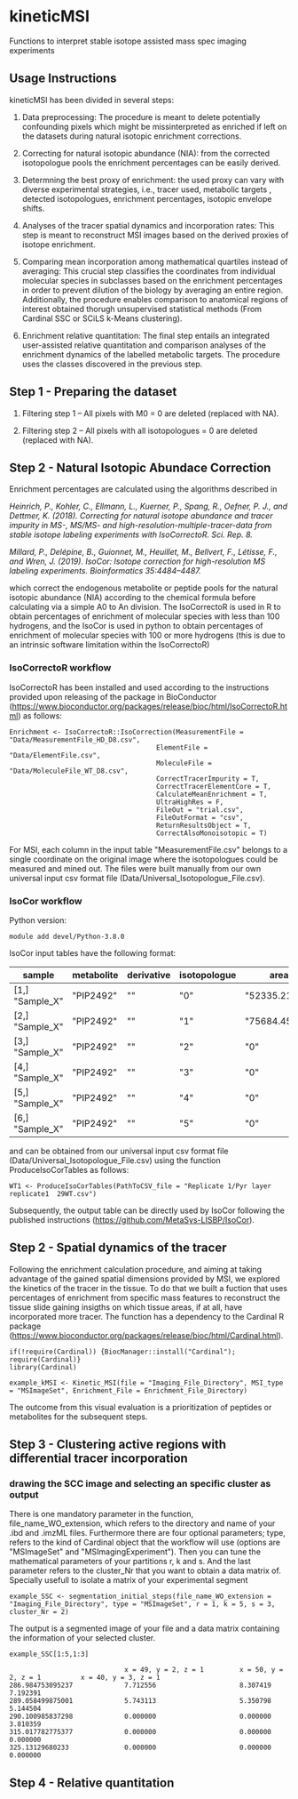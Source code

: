 # kineticMSI
Functions to interpret stable isotope assisted mass spec imaging experiments

## Usage Instructions
kineticMSI has been divided in several steps:

1.   Data preprocessing: The procedure is meant to delete potentially confounding pixels which might be missinterpreted as enriched if left on the datasets during natural isotopic enrichment corrections.

1. Correcting for natural isotopic abundance (NIA): from the corrected isotopologue pools the enrichment percentages can be easily derived.

1. Determning the best proxy of enrichment: the used proxy can vary with diverse experimental strategies, i.e., tracer used, metabolic targets , detected isotopologues, enrichment percentages, isotopic envelope shifts.

1. Analyses of the tracer spatial dynamics and incorporation rates: This step is meant to reconstruct MSI images based on the derived proxies of isotope enrichment.

1. Comparing mean incorporation among mathematical quartiles instead of averaging: This crucial step classifies the coordinates from individual molecular species in subclasses based on the enrichment percentages in order to prevent dilution of the biology by averaging an entire region. Additionally, the procedure enables comparison to anatomical regions of interest obtained thorugh unsupervised statistical methods (From Cardinal SSC or SCiLS k-Means clustering).

1. Enrichment relative quantitation: The final step entails an integrated user-assisted relative quantitation and comparison analyses of the enrichment dynamics of the labelled metabolic targets. The procedure uses the classes discovered in the previous step.


## Step 1 - Preparing the dataset

1. Filtering step 1 – All pixels with M0 = 0 are deleted (replaced
with NA).

1. Filtering step 2 – All pixels with all isotopologues = 0 are
deleted (replaced with NA).


## Step 2 - Natural Isotopic Abundace Correction

Enrichment percentages are calculated using the algorithms described in 

  *Heinrich, P., Kohler, C., Ellmann, L., Kuerner, P., Spang, R., Oefner, P. J., and Dettmer, K. (2018). Correcting for natural isotope abundance and tracer impurity in MS-, MS/MS- and high-resolution-multiple-tracer-data from stable isotope labeling experiments with IsoCorrectoR. Sci. Rep. 8.*
  
  *Millard, P., Delépine, B., Guionnet, M., Heuillet, M., Bellvert, F., Létisse, F., and Wren, J. (2019). IsoCor: Isotope correction for high-resolution MS labeling experiments. Bioinformatics 35:4484–4487.*

which correct the endogenous metabolite or peptide pools for the natural isotopic abundance (NIA) according to the chemical formula before calculating via a simple A0 to An division. The IsoCorrectoR is used in R to obtain percentages of enrichment of molecular species with less than 100 hydrogens, and the IsoCor is used in python to obtain percentages of enrichment of molecular species with 100 or more hydrogens (this is due to an intrinsic software limitation within the IsoCorrectoR)

### IsoCorrectoR workflow
IsoCorrectoR has been installed and used according to the instructions provided upon releasing of the package in BioConductor (https://www.bioconductor.org/packages/release/bioc/html/IsoCorrectoR.html) as follows:

```
Enrichment <- IsoCorrectoR::IsoCorrection(MeasurementFile = "Data/MeasurementFile_HD_D8.csv",
                                     ElementFile = "Data/ElementFile.csv",
                                     MoleculeFile = "Data/MoleculeFile_WT_D8.csv",
                                     CorrectTracerImpurity = T,
                                     CorrectTracerElementCore = T,
                                     CalculateMeanEnrichment = T,
                                     UltraHighRes = F,
                                     FileOut = "trial.csv",
                                     FileOutFormat = "csv",
                                     ReturnResultsObject = T,
                                     CorrectAlsoMonoisotopic = T)
```

For MSI, each column in the input table "MeasurementFile.csv" belongs to a single coordinate on the original image where the isotopologues could be measured and mined out. The files were built manually from our own universal input csv format file (Data/Universal_Isotopologue_File.csv).

### IsoCor workflow

Python version: 
```
module add devel/Python-3.8.0
```

IsoCor input tables have the following format:

 sample              | metabolite | derivative | isotopologue  | area           | resolution  |
 ------------------- | -----------|------------| --------------| ---------------| ------------|
  [1,] "Sample_X"    | "PIP2492"  | ""         | "0"           |  "52335.21982" | "70000"     |
  [2,] "Sample_X"    | "PIP2492"  | ""         | "1"           |  "75684.458"   | "70000"     |
  [3,] "Sample_X"    | "PIP2492"  | ""         | "2"           |  "0"           | "70000"     |
  [4,] "Sample_X"    | "PIP2492"  | ""         | "3"           |  "0"           | "70000"     |
  [5,] "Sample_X"    | "PIP2492"  | ""         | "4"           |  "0"           | "70000"     |
  [6,] "Sample_X"    | "PIP2492"  | ""         | "5"           |  "0"           | "70000"     |

and can be obtained from our universal input csv format file (Data/Universal_Isotopologue_File.csv) using the function ProduceIsoCorTables as follows:

```
WT1 <- ProduceIsoCorTables(PathToCSV_file = "Replicate 1/Pyr layer replicate1  29WT.csv")
```
Subsequently, the output table can be directly used by IsoCor following the published instructions (https://github.com/MetaSys-LISBP/IsoCor).

## Step 2 - Spatial dynamics of the tracer

Following the enrichment calculation procedure, and aiming at taking advantage of the gained spatial dimensions provided by MSI, we explored the kinetics of the tracer in the tissue. To do that we built a fuction that uses percentages of enrichment from specific mass features to reconstruct the tissue slide gaining insigths on which tissue areas, if at all, have incorporated more tracer. The function has a dependency to the Cardinal R package (https://www.bioconductor.org/packages/release/bioc/html/Cardinal.html).

``` 
if(!require(Cardinal)) {BiocManager::install("Cardinal"); require(Cardinal)}
library(Cardinal)

example_kMSI <- Kinetic_MSI(file = "Imaging_File_Directory", MSI_type = "MSImageSet", Enrichment_File = Enrichment_File_Directory)
``` 

The outcome from this visual evaluation is a prioritization of peptides or metabolites for the subsequent steps.

## Step 3 - Clustering active regions with differential tracer incorporation 

### drawing the SCC image and selecting an specific cluster as output

There is one mandatory parameter in the function, file_name_WO_extension, which refers to the directory and name of your .ibd and .imzML files. Furthermore there are four optional parameters; type, refers to the kind of Cardinal object that the workflow will use (options are "MSImageSet" and "MSImagingExperiment"). Then you can tune the mathematical parameters of your partitions r, k and s. And the last parameter refers to the cluster_Nr that you want to obtain a data matrix of. Specially usefull to isolate a matrix of your experimental segment

``` 
example_SSC <- segmentation_initial_steps(file_name_WO_extension = "Imaging_File_Directory", type = "MSImageSet", r = 1, k = 5, s = 3, cluster_Nr = 2)
``` 

The output is a segmented image of your file and a data matrix containing the information of your selected cluster.

``` 
example_SSC[1:5,1:3]

                             x = 49, y = 2, z = 1         x = 50, y = 2, z = 1          x = 40, y = 3, z = 1
286.984753095237             7.712556                     8.307419                      7.192391
289.058499875001             5.743113                     5.350798                      5.144504
290.100985837298             0.000000                     0.000000                      3.810359
315.017782775377             0.000000                     0.000000                      0.000000
325.13129680233              0.000000                     0.000000                      0.000000
``` 

## Step 4 - Relative quantitation



